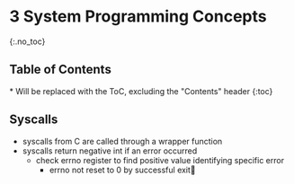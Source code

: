 # 3 System Programming Concepts

{:.no_toc}

<h2 id="toc-header">Table of Contents <i class="fa fa-chevron-up" aria-hidden="true" id="toc-arrow"></i></h2>
* Will be replaced with the ToC, excluding the "Contents" header
{:toc}


## Syscalls
- syscalls from C are called through a wrapper function 
- syscalls return negative int if an error occurred 
	- check errno register to find positive value identifying specific error
		- errno not reset to 0 by successful exit